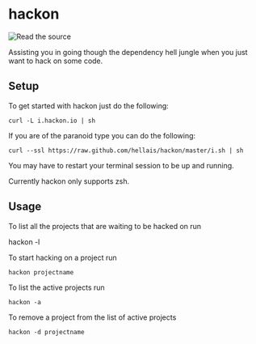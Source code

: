 hackon
======
![Read the source](https://raw.github.com/wiki/hellais/hackon/images/read-the-source.jpg)

Assisting you in going though the dependency hell jungle when you just want to hack on some code.

Setup
-----
To get started with hackon just do the following:

    curl -L i.hackon.io | sh

If you are of the paranoid type you can do the following:

    curl --ssl https://raw.github.com/hellais/hackon/master/i.sh | sh

You may have to restart your terminal session to be up and running.

Currently hackon only supports zsh.

Usage
-----

To list all the projects that are waiting to be hacked on run

   hackon -l

To start hacking on a project run

    hackon projectname

To list the active projects run

    hackon -a

To remove a project from the list of active projects

    hackon -d projectname
